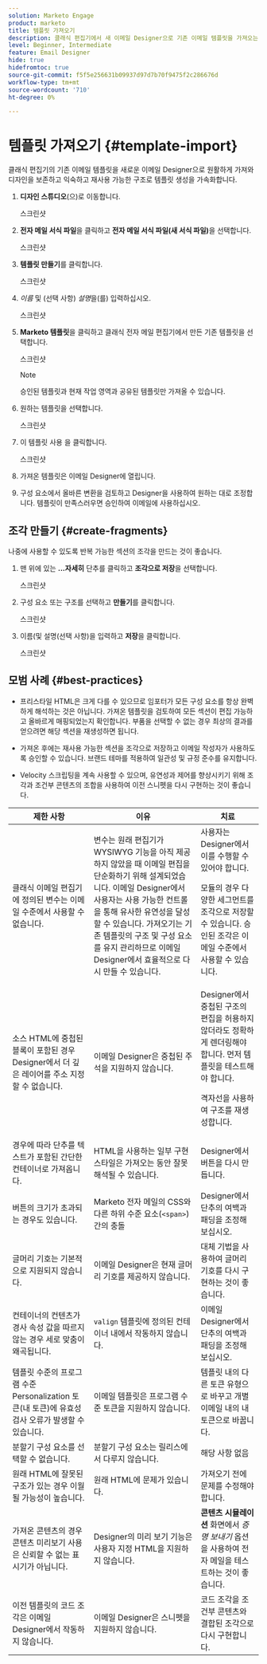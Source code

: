 ```yaml
---
solution: Marketo Engage
product: marketo
title: 템플릿 가져오기
description: 클래식 편집기에서 새 이메일 Designer으로 기존 이메일 템플릿을 가져오는 방법을 알아봅니다.
level: Beginner, Intermediate
feature: Email Designer
hide: true
hidefromtoc: true
source-git-commit: f5f5e256631b09937d97d7b70f9475f2c286676d
workflow-type: tm+mt
source-wordcount: '710'
ht-degree: 0%

---
```


# 템플릿 가져오기 {#template-import}

클래식 편집기의 기존 이메일 템플릿을 새로운 이메일 Designer으로 원활하게 가져와 디자인을 보존하고 익숙하고 재사용 가능한 구조로 템플릿 생성을 가속화합니다.

1. **디자인 스튜디오**(으)로 이동합니다.

   스크린샷

1. **전자 메일 서식 파일**&#x200B;을 클릭하고 **전자 메일 서식 파일(새 서식 파일)**&#x200B;을 선택합니다.

   스크린샷

1. **템플릿 만들기**&#x200B;를 클릭합니다.

   스크린샷

1. _이름_ 및 (선택 사항) _설명_&#x200B;을(를) 입력하십시오.

   스크린샷

1. **Marketo 템플릿**&#x200B;을 클릭하고 클래식 전자 메일 편집기에서 만든 기존 템플릿을 선택합니다.

   스크린샷

   >[!NOTE]
   >
   >승인된 템플릿과 현재 작업 영역과 공유된 템플릿만 가져올 수 있습니다.

1. 원하는 템플릿을 선택합니다.

   스크린샷

1. 이 템플릿 사용 을 클릭합니다.

   스크린샷

1. 가져온 템플릿은 이메일 Designer에 열립니다.

1. 구성 요소에서 올바른 변환을 검토하고 Designer을 사용하여 원하는 대로 조정합니다. 템플릿이 만족스러우면 승인하여 이메일에 사용하십시오.

## 조각 만들기 {#create-fragments}

나중에 사용할 수 있도록 반복 가능한 섹션의 조각을 만드는 것이 좋습니다.

1. 맨 위에 있는 **...자세히** 단추를 클릭하고 **조각으로 저장**&#x200B;을 선택합니다.

   스크린샷

1. 구성 요소 또는 구조를 선택하고 **만들기**&#x200B;를 클릭합니다.

   스크린샷

1. 이름(및 설명(선택 사항)을 입력하고 **저장**&#x200B;을 클릭합니다.

   스크린샷

## 모범 사례 {#best-practices}

* 프리스타일 HTML은 크게 다를 수 있으므로 임포터가 모든 구성 요소를 항상 완벽하게 해석하는 것은 아닙니다. 가져온 템플릿을 검토하여 모든 섹션이 편집 가능하고 올바르게 매핑되었는지 확인합니다. 부품을 선택할 수 없는 경우 최상의 결과를 얻으려면 해당 섹션을 재생성하면 됩니다.

* 가져온 후에는 재사용 가능한 섹션을 조각으로 저장하고 이메일 작성자가 사용하도록 승인할 수 있습니다. 브랜드 테마를 적용하여 일관성 및 규정 준수를 유지합니다.

* Velocity 스크립팅을 계속 사용할 수 있으며, 유연성과 제어를 향상시키기 위해 조각과 조건부 콘텐츠의 조합을 사용하여 이전 스니펫을 다시 구현하는 것이 좋습니다.

<table><thead>
  <tr>
    <th>제한 사항</th>
    <th>이유</th>
    <th>치료</th>
  </tr></thead>
<tbody>
  <tr>
    <td>클래식 이메일 편집기에 정의된 변수는 이메일 수준에서 사용할 수 없습니다.</td>
    <td>변수는 원래 편집기가 WYSIWYG 기능을 아직 제공하지 않았을 때 이메일 편집을 단순화하기 위해 설계되었습니다. 이메일 Designer에서 사용자는 사용 가능한 컨트롤을 통해 유사한 유연성을 달성할 수 있습니다. 가져오기는 기존 템플릿의 구조 및 구성 요소를 유지 관리하므로 이메일 Designer에서 효율적으로 다시 만들 수 있습니다.</td>
    <td>사용자는 Designer에서 이를 수행할 수 있어야 합니다. <p>
    모듈의 경우 다양한 세그먼트를 조각으로 저장할 수 있습니다. 승인된 조각은 이메일 수준에서 사용할 수 있습니다.</td>
  </tr>
  <tr>
    <td>소스 HTML에 중첩된 블록이 포함된 경우 Designer에서 더 깊은 레이어를 주소 지정할 수 없습니다.</td>
    <td>이메일 Designer은 중첩된 주석을 지원하지 않습니다.</td>
    <td>Designer에서 중첩된 구조의 편집을 허용하지 않더라도 정확하게 렌더링해야 합니다. 먼저 템플릿을 테스트해야 합니다.<p>
    격자선을 사용하여 구조를 재생성합니다.</td>
  </tr>
  <tr>
    <td>경우에 따라 단추를 텍스트가 포함된 간단한 컨테이너로 가져옵니다.</td>
    <td>HTML을 사용하는 일부 구현 스타일은 가져오는 동안 잘못 해석될 수 있습니다.</td>
    <td>Designer에서 버튼을 다시 만듭니다.</td>
  </tr>
  <tr>
    <td>버튼의 크기가 초과되는 경우도 있습니다.</td>
    <td>Marketo 전자 메일의 CSS와 다른 하위 수준 요소(<code>&lt;span&gt;</code>) 간의 충돌</td>
    <td>Designer에서 단추의 여백과 패딩을 조정해 보십시오.</td>
  </tr>
  <tr>
    <td>글머리 기호는 기본적으로 지원되지 않습니다.</td>
    <td>이메일 Designer은 현재 글머리 기호를 제공하지 않습니다.</td>
    <td>대체 기법을 사용하여 글머리 기호를 다시 구현하는 것이 좋습니다.</td>
  </tr>
  <tr>
    <td>컨테이너의 컨텐츠가 경사 속성 값을 따르지 않는 경우 세로 맞춤이 왜곡됩니다.</td>
    <td><code>valign</code> 템플릿에 정의된 컨테이너 내에서 작동하지 않습니다.</td>
    <td>이메일 Designer에서 단추의 여백과 패딩을 조정해 보십시오.</td>
  </tr>
  <tr>
    <td>템플릿 수준의 프로그램 수준 Personalization 토큰(내 토큰)에 유효성 검사 오류가 발생할 수 있습니다.</td>
    <td>이메일 템플릿은 프로그램 수준 토큰을 지원하지 않습니다.</td>
    <td>템플릿 내의 다른 토큰 유형으로 바꾸고 개별 이메일 내의 내 토큰으로 바꿉니다.</td>
  </tr>
  <tr>
    <td>분할기 구성 요소를 선택할 수 없습니다.</td>
    <td>분할기 구성 요소는 릴리스에서 다루지 않습니다.</td>
    <td>해당 사항 없음</td>
  </tr>
  <tr>
    <td>원래 HTML에 잘못된 구조가 있는 경우 이월될 가능성이 높습니다.</td>
    <td>원래 HTML에 문제가 있습니다.</td>
    <td>가져오기 전에 문제를 수정해야 합니다.</td>
  </tr>
  <tr>
    <td>가져온 콘텐츠의 경우 콘텐츠 미리보기 사용은 신뢰할 수 없는 표시기가 아닙니다.</td>
    <td>Designer의 미리 보기 기능은 사용자 지정 HTML을 지원하지 않습니다.</td>
    <td><b>콘텐츠 시뮬레이션</b> 화면에서 <i>증명 보내기</i> 옵션을 사용하여 전자 메일을 테스트하는 것이 좋습니다.</td>
  </tr>
  <tr>
    <td>이전 템플릿의 코드 조각은 이메일 Designer에서 작동하지 않습니다.</td>
    <td>이메일 Designer은 스니펫을 지원하지 않습니다.</td>
    <td>코드 조각을 조건부 콘텐츠와 결합된 조각으로 다시 구현합니다.</td>
  </tr>
</tbody></table>
